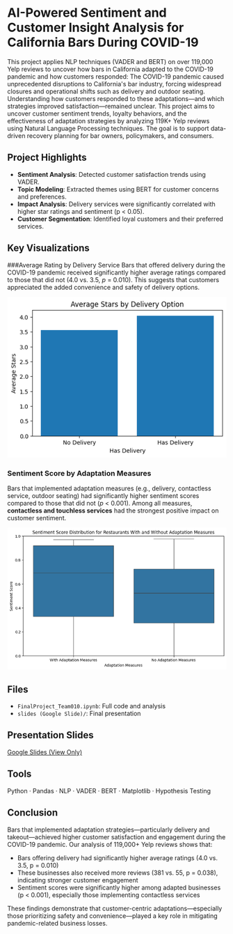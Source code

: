# AI-Powered Sentiment and Customer Insight Analysis for California Bars During COVID-19

This project applies NLP techniques (VADER and BERT) on over 119,000 Yelp reviews to uncover how bars in California adapted to the COVID-19 pandemic and how customers responded:
The COVID-19 pandemic caused unprecedented disruptions to California's bar industry, forcing widespread closures and operational shifts such as delivery and outdoor seating. Understanding how customers responded to these adaptations—and which strategies improved satisfaction—remained unclear. This project aims to uncover customer sentiment trends, loyalty behaviors, and the effectiveness of adaptation strategies by analyzing 119K+ Yelp reviews using Natural Language Processing techniques. The goal is to support data-driven recovery planning for bar owners, policymakers, and consumers.

## Project Highlights
- **Sentiment Analysis**: Detected customer satisfaction trends using VADER.
- **Topic Modeling**: Extracted themes using BERT for customer concerns and preferences.
- **Impact Analysis**: Delivery services were significantly correlated with higher star ratings and sentiment (p < 0.05).
- **Customer Segmentation**: Identified loyal customers and their preferred services.

## Key Visualizations
###Average Rating by Delivery Service
Bars that offered delivery during the COVID-19 pandemic received significantly higher average ratings compared to those that did not (4.0 vs. 3.5, *p* = 0.010). This suggests that customers appreciated the added convenience and safety of delivery options.

![Average Rating by Delivery](images/avg_rating_delivery.png)

### Sentiment Score by Adaptation Measures
Bars that implemented adaptation measures (e.g., delivery, contactless service, outdoor seating) had significantly higher sentiment scores compared to those that did not (*p* < 0.001). Among all measures, **contactless and touchless services** had the strongest positive impact on customer sentiment.

![Sentiment by Adaptation](images/sentiment_adaptation.png)


## Files
- `FinalProject_Team010.ipynb`: Full code and analysis
- `slides (Google Slide)/`: Final presentation

## Presentation Slides
[Google Slides (View Only)](https://docs.google.com/presentation/d/1ngPWniOjQacvNZU1Jaumrzf1G3EO7Toa)

## Tools
Python · Pandas · NLP · VADER · BERT · Matplotlib · Hypothesis Testing

## Conclusion
Bars that implemented adaptation strategies—particularly delivery and takeout—achieved higher customer satisfaction and engagement during the COVID-19 pandemic. Our analysis of 119,000+ Yelp reviews shows that:
- Bars offering delivery had significantly higher average ratings (4.0 vs. 3.5, p = 0.010)
- These businesses also received more reviews (381 vs. 55, p = 0.038), indicating stronger customer engagement
- Sentiment scores were significantly higher among adapted businesses (p < 0.001), especially those implementing contactless services

These findings demonstrate that customer-centric adaptations—especially those prioritizing safety and convenience—played a key role in mitigating pandemic-related business losses.
